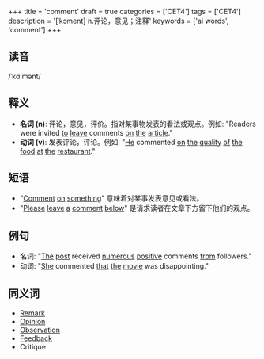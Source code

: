 +++
title = 'comment'
draft = true
categories = ['CET4']
tags = ['CET4']
description = '[ˈkɔment] n.评论，意见；注释'
keywords = ['ai words', 'comment']
+++

## 读音
/ˈkɑːmənt/

## 释义
- **名词 (n)**: 评论，意见，评价。指对某事物发表的看法或观点。例如: "Readers were invited [to](/post/to/) [leave](/post/leave/) comments [on](/post/on/) [the](/post/the/) [article](/post/article/)."
- **动词 (v)**: 发表评论，评论。例如: "[He](/post/he/) commented [on](/post/on/) [the](/post/the/) [quality](/post/quality/) [of](/post/of/) [the](/post/the/) [food](/post/food/) [at](/post/at/) [the](/post/the/) [restaurant](/post/restaurant/)."

## 短语
- "[Comment](/post/comment/) [on](/post/on/) [something](/post/something/)" 意味着对某事发表意见或看法。
- "[Please](/post/please/) [leave](/post/leave/) [a](/post/a/) [comment](/post/comment/) [below](/post/below/)" 是请求读者在文章下方留下他们的观点。

## 例句
- 名词: "[The](/post/the/) [post](/post/post/) received [numerous](/post/numerous/) [positive](/post/positive/) comments [from](/post/from/) followers."
- 动词: "[She](/post/she/) commented [that](/post/that/) [the](/post/the/) [movie](/post/movie/) was disappointing."

## 同义词
- [Remark](/post/remark/)
- [Opinion](/post/opinion/)
- [Observation](/post/observation/)
- [Feedback](/post/feedback/)
- Critique
